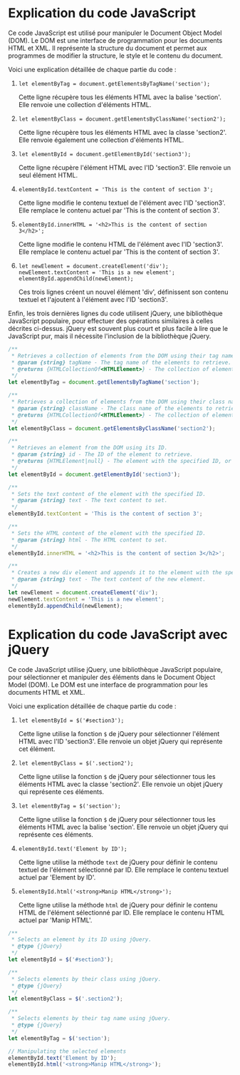 # Explication du code JavaScript

Ce code JavaScript est utilisé pour manipuler le Document Object Model (DOM). Le DOM est une interface de programmation pour les documents HTML et XML. Il représente la structure du document et permet aux programmes de modifier la structure, le style et le contenu du document.

Voici une explication détaillée de chaque partie du code :

1. `let elementByTag = document.getElementsByTagName('section');`

    Cette ligne récupère tous les éléments HTML avec la balise 'section'. Elle renvoie une collection d'éléments HTML.

2. `let elementByClass = document.getElementsByClassName('section2');`

    Cette ligne récupère tous les éléments HTML avec la classe 'section2'. Elle renvoie également une collection d'éléments HTML.

3. `let elementById = document.getElementById('section3');`

    Cette ligne récupère l'élément HTML avec l'ID 'section3'. Elle renvoie un seul élément HTML.

4. `elementById.textContent = 'This is the content of section 3';`

    Cette ligne modifie le contenu textuel de l'élément avec l'ID 'section3'. Elle remplace le contenu actuel par 'This is the content of section 3'.

5. `elementById.innerHTML = '<h2>This is the content of section 3</h2>';`

    Cette ligne modifie le contenu HTML de l'élément avec l'ID 'section3'. Elle remplace le contenu actuel par 'This is the content of section 3'.

6. `let newElement = document.createElement('div');`
    `newElement.textContent = 'This is a new element';`
    `elementById.appendChild(newElement);`

    Ces trois lignes créent un nouvel élément 'div', définissent son contenu textuel et l'ajoutent à l'élément avec l'ID 'section3'.

Enfin, les trois dernières lignes du code utilisent jQuery, une bibliothèque JavaScript populaire, pour effectuer des opérations similaires à celles décrites ci-dessus. jQuery est souvent plus court et plus facile à lire que le JavaScript pur, mais il nécessite l'inclusion de la bibliothèque jQuery.

```javascript
/**
 * Retrieves a collection of elements from the DOM using their tag name.
 * @param {string} tagName - The tag name of the elements to retrieve.
 * @returns {HTMLCollectionOf<HTMLElement>} - The collection of elements with the specified tag name.
 */
let elementByTag = document.getElementsByTagName('section');

/**
 * Retrieves a collection of elements from the DOM using their class name.
 * @param {string} className - The class name of the elements to retrieve.
 * @returns {HTMLCollectionOf<HTMLElement>} - The collection of elements with the specified class name.
 */
let elementByClass = document.getElementsByClassName('section2');

/**
 * Retrieves an element from the DOM using its ID.
 * @param {string} id - The ID of the element to retrieve.
 * @returns {HTMLElement|null} - The element with the specified ID, or null if no element is found.
 */
let elementById = document.getElementById('section3');

/**
 * Sets the text content of the element with the specified ID.
 * @param {string} text - The text content to set.
 */
elementById.textContent = 'This is the content of section 3';

/**
 * Sets the HTML content of the element with the specified ID.
 * @param {string} html - The HTML content to set.
 */
elementById.innerHTML = '<h2>This is the content of section 3</h2>';

/**
 * Creates a new div element and appends it to the element with the specified ID.
 * @param {string} text - The text content of the new element.
 */
let newElement = document.createElement('div');
newElement.textContent = 'This is a new element';
elementById.appendChild(newElement);
```
# Explication du code JavaScript avec jQuery

Ce code JavaScript utilise jQuery, une bibliothèque JavaScript populaire, pour sélectionner et manipuler des éléments dans le Document Object Model (DOM). Le DOM est une interface de programmation pour les documents HTML et XML.

Voici une explication détaillée de chaque partie du code :

1. `let elementById = $('#section3');`

    Cette ligne utilise la fonction `$` de jQuery pour sélectionner l'élément HTML avec l'ID 'section3'. Elle renvoie un objet jQuery qui représente cet élément.

2. `let elementByClass = $('.section2');`

    Cette ligne utilise la fonction `$` de jQuery pour sélectionner tous les éléments HTML avec la classe 'section2'. Elle renvoie un objet jQuery qui représente ces éléments.

3. `let elementByTag = $('section');`

    Cette ligne utilise la fonction `$` de jQuery pour sélectionner tous les éléments HTML avec la balise 'section'. Elle renvoie un objet jQuery qui représente ces éléments.

4. `elementById.text('Element by ID');`

    Cette ligne utilise la méthode `text` de jQuery pour définir le contenu textuel de l'élément sélectionné par ID. Elle remplace le contenu textuel actuel par 'Element by ID'.

5. `elementById.html('<strong>Manip HTML</strong>');`

    Cette ligne utilise la méthode `html` de jQuery pour définir le contenu HTML de l'élément sélectionné par ID. Elle remplace le contenu HTML actuel par 'Manip HTML'.

```javascript
/**
 * Selects an element by its ID using jQuery.
 * @type {jQuery}
 */
let elementById = $('#section3');

/**
 * Selects elements by their class using jQuery.
 * @type {jQuery}
 */
let elementByClass = $('.section2');

/**
 * Selects elements by their tag name using jQuery.
 * @type {jQuery}
 */
let elementByTag = $('section');

// Manipulating the selected elements
elementById.text('Element by ID');
elementById.html('<strong>Manip HTML</strong>');

```